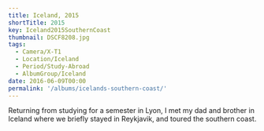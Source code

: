 ```yaml
---
title: Iceland, 2015
shortTitle: 2015
key: Iceland2015SouthernCoast
thumbnail: DSCF8208.jpg
tags:
  - Camera/X-T1
  - Location/Iceland
  - Period/Study-Abroad
  - AlbumGroup/Iceland
date: 2016-06-09T00:00
permalink: '/albums/icelands-southern-coast/'
---
```

Returning from studying for a semester in Lyon, I met my dad and brother in Iceland where we briefly stayed in Reykjavik, and toured the southern coast.
